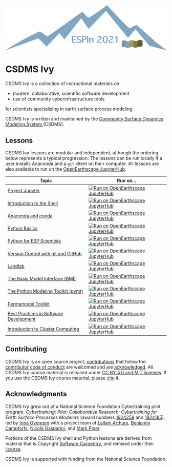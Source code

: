 ![Ivy logo](./media/logo.png)

# CSDMS Ivy

CSDMS Ivy is a collection of instructional materials on

* modern, collaborative, scientific software development
* use of community cyberinfrastructure tools

for scientists specializing in earth surface process modeling.

CSDMS Ivy is
written and maintained by the
[Community Surface Dynamics Modeling System ](https://csdms.colorado.edu)(CSDMS).

## Lessons

CSDMS Ivy lessons are modular and independent,
although the ordering below represents a typical progression.
The lessons can be run locally
if a user installs Anaconda and a `git` client on their computer.
All lessons are also available to run
on the [OpenEarthscape JupyterHub][jhub].

| Topic | Run on...
| ----- | ---------
| [Project Jupyter][notebook] | [![Run on OpenEarthscape JupyterHub][badge]][hub-notebook]
| [Introduction to the Shell][shell] | [![Run on OpenEarthscape JupyterHub][badge]][hub-shell]
| [Anaconda and conda][conda] | [![Run on OpenEarthscape JupyterHub][badge]][hub-conda]
| [Python Basics][python] | [![Run on OpenEarthscape JupyterHub][badge]][hub-python]
| [Python for ESP Scientists][python] | [![Run on OpenEarthscape JupyterHub][badge]][hub-python]
| [Version Control with git and GitHub][git] | [![Run on OpenEarthscape JupyterHub][badge]][hub-git]
| [Landlab][landlab] | [![Run on OpenEarthscape JupyterHub][badge]][hub-landlab]
| [The Basic Model Interface (BMI)][bmi] | [![Run on OpenEarthscape JupyterHub][badge]][hub-bmi]
| [The Python Modeling Toolkit (pymt)][pymt] | [![Run on OpenEarthscape JupyterHub][badge]][hub-pymt]
| [Permamodel Toolkit][permamodel] | [![Run on OpenEarthscape JupyterHub][badge]][hub-permamodel]
| [Best Practices in Software Development][best-practices] | [![Run on OpenEarthscape JupyterHub][badge]][hub-best-practices]
| [Introduction to Cluster Computing][hpc] | [![Run on OpenEarthscape JupyterHub][badge]][hub-hpc]

## Contributing

CSDMS Ivy is an open source project;
[contributions](./CONTRIBUTING.rst) that follow
the [contributor code of conduct](./CODE-OF-CONDUCT.rst) are welcomed
and are [acknowledged](./AUTHORS.rst).
All CSDMS Ivy course material is
released under [CC BY 4.0 and MIT licenses](./LICENSE.md).
If you use the CSDMS Ivy course material,
please [cite](./CITATION.cff) it.

## Acknowledgments

CSDMS Ivy grew out of a National Science Foundation Cybertraining pilot program,
*Cybertraining: Pilot: Collaborative Research:
Cybertraining for Earth Surface Processes Modelers*
(award numbers
[1924259](https://www.nsf.gov/awardsearch/showAward?AWD_ID=1924259) and
[1924185](https://www.nsf.gov/awardsearch/showAward?AWD_ID=1924185)),
led by [Irina Overeem](https://www.colorado.edu/geologicalsciences/irina-overeem)
with a project team of
[Leilani Arthurs](https://www.colorado.edu/geologicalsciences/leilani-arthurs),
[Benjamin Campforts](https://instaar.colorado.edu/people/benjamin-campforts/),
[Nicole Gasparini](https://sse.tulane.edu/eens/faculty/gasparini), and
[Mark Piper](https://instaar.colorado.edu/people/mark-piper/).

Portions of the CSDMS Ivy shell and Python lessons are derived
from material that is Copyright
[Software Carpentry](http://software-carpentry.org),
and remixed under their [license][swc-license].

CSDMS Ivy is supported with funding from the National Science Foundation.


<!-- Links -->

[jhub]: https://csdms.colorado.edu/wiki/JupyterHub
[badge]: https://img.shields.io/badge/OpenEarthscape-JupyterHub-orange
[shell]: ./lessons/shell/index.md
[hub-shell]: https://lab.openearthscape.org/hub/user-redirect/git-pull?repo=https%3A%2F%2Fgithub.com%2Fcsdms%2Fivy&urlpath=lab%2Ftree%2Fivy%2Flessons%2Fshell%2Findex.md%3Fautodecode&branch=main
[conda]: ./lessons/conda/index.md
[hub-conda]: https://lab.openearthscape.org/hub/user-redirect/git-pull?repo=https%3A%2F%2Fgithub.com%2Fcsdms%2Fivy&urlpath=lab%2Ftree%2Fivy%2Flessons%2Fconda%2Findex.md%3Fautodecode&branch=main
[notebook]: ./lessons/jupyter/general_jupyter_notebook_tutorial.ipynb
[hub-notebook]: https://lab.openearthscape.org/hub/user-redirect/git-pull?repo=https%3A%2F%2Fgithub.com%2Fcsdms%2Fivy&urlpath=lab%2Ftree%2Fivy%2Flessons%2Fjupyter%2Findex.ipynb%3Fautodecode&branch=main
[python]: ./lessons/python/index.ipynb
[hub-python]: https://lab.openearthscape.org/hub/user-redirect/git-pull?repo=https%3A%2F%2Fgithub.com%2Fcsdms%2Fivy&urlpath=lab%2Ftree%2Fivy%2Flessons%2Fpython%2Findex.ipynb%3Fautodecode&branch=main
[git]: ./lessons/git/index.md
[hub-git]: https://lab.openearthscape.org/hub/user-redirect/git-pull?repo=https%3A%2F%2Fgithub.com%2Fcsdms%2Fivy&urlpath=lab%2Ftree%2Fivy%2Flessons%2Fgit%2Findex.md%3Fautodecode&branch=main
[bmi]: ./lessons/bmi/index.ipynb
[hub-bmi]: https://lab.openearthscape.org/hub/user-redirect/git-pull?repo=https%3A%2F%2Fgithub.com%2Fcsdms%2Fivy&urlpath=lab%2Ftree%2Fivy%2Flessons%2Fbmi%2Findex.ipynb%3Fautodecode&branch=main
[landlab]: ./lessons/landlab/index.ipynb
[hub-landlab]: https://lab.openearthscape.org/hub/user-redirect/git-pull?repo=https%3A%2F%2Fgithub.com%2Fcsdms%2Fivy&urlpath=lab%2Ftree%2Fivy%2Flessons%2Flandlab%2Findex.ipynb%3Fautodecode&branch=main
[pymt]: ./lessons/pymt/index.ipynb
[hub-pymt]: https://lab.openearthscape.org/hub/user-redirect/git-pull?repo=https%3A%2F%2Fgithub.com%2Fcsdms%2Fivy&urlpath=lab%2Ftree%2Fivy%2Flessons%2Fpymt%2Findex.ipynb%3Fautodecode&branch=main
[permamodel]: ./lessons/permamodel
[hub-permamodel]: https://lab.openearthscape.org/hub/user-redirect/git-pull?repo=https%3A%2F%2Fgithub.com%2Fcsdms%2Fivy&urlpath=lab%2Ftree%2Fivy%2Flessons%2Fpermamodel%3Fautodecode&branch=main
[best-practices]: ./lessons/best-practices/index.md
[hub-best-practices]: https://lab.openearthscape.org/hub/user-redirect/git-pull?repo=https%3A%2F%2Fgithub.com%2Fcsdms%2Fivy&urlpath=lab%2Ftree%2Fivy%2Flessons%2Fbest-practices%2Findex.md%3Fautodecode&branch=main
[hpc]: ./lessons/hpc/index.md
[hub-hpc]: https://lab.openearthscape.org/hub/user-redirect/git-pull?repo=https%3A%2F%2Fgithub.com%2Fcsdms%2Fivy&urlpath=lab%2Ftree%2Fivy%2Flessons%2Fhpc%2Findex.md%3Fautodecode&branch=main
[swc-license]: https://github.com/swcarpentry/python-novice-inflammation/blob/gh-pages/LICENSE.md
